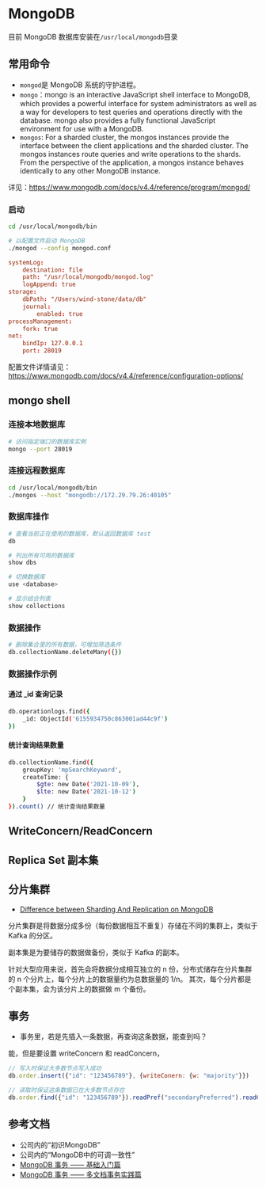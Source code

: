 # MongoDB

目前 MongoDB 数据库安装在`/usr/local/mongodb`目录

## 常用命令

- `mongod`是 MongoDB 系统的守护进程。
- `mongo`：mongo is an interactive JavaScript shell interface to MongoDB, which provides a powerful interface for system administrators as well as a way for developers to test queries and operations directly with the database. mongo also provides a fully functional JavaScript environment for use with a MongoDB.
- `mongos`: For a sharded cluster, the mongos instances provide the interface between the client applications and the sharded cluster. The mongos instances route queries and write operations to the shards. From the perspective of the application, a mongos instance behaves identically to any other MongoDB instance.

详见：<https://www.mongodb.com/docs/v4.4/reference/program/mongod/>

### 启动

```sh
cd /usr/local/mongodb/bin

# 以配置文件启动 MongoDB
./mongod --config mongod.conf
```

```conf
systemLog:
    destination: file
    path: "/usr/local/mongodb/mongod.log"
    logAppend: true
storage:
    dbPath: "/Users/wind-stone/data/db"
    journal:
        enabled: true
processManagement:
    fork: true
net:
    bindIp: 127.0.0.1
    port: 28019
```

配置文件详情请见：<https://www.mongodb.com/docs/v4.4/reference/configuration-options/>

## mongo shell

### 连接本地数据库

```sh
# 访问指定端口的数据库实例
mongo --port 28019
```

### 连接远程数据库

```sh
cd /usr/local/mongodb/bin
./mongos --host "mongodb://172.29.79.26:40105"
```

### 数据库操作

```sh
# 查看当前正在使用的数据库，默认返回数据库 test
db

# 列出所有可用的数据库
show dbs

# 切换数据库
use <database>

# 显示结合列表
show collections
```

### 数据操作

```sh
# 删除集合里的所有数据，可增加筛选条件
db.collectionName.deleteMany({})
```

### 数据操作示例

#### 通过 _id 查询记录

```sh
db.operationlogs.find({
    _id: ObjectId('6155934750c863001ad44c9f')
})
```

#### 统计查询结果数量

```sh
db.collectionName.find({
    groupKey: 'mpSearchKeyword',
    createTime: {
        $gte: new Date('2021-10-09'),
        $lte: new Date('2021-10-12')
    }
}).count() // 统计查询结果数量
```

## WriteConcern/ReadConcern

## Replica Set 副本集

## 分片集群

- [Difference between Sharding And Replication on MongoDB](https://dba.stackexchange.com/questions/52632/difference-between-sharding-and-replication-on-mongodb)

分片集群是将数据分成多份（每份数据相互不重复）存储在不同的集群上，类似于 Kafka 的分区。

副本集是为要储存的数据做备份，类似于 Kafka 的副本。

针对大型应用来说，首先会将数据分成相互独立的 n 份，分布式储存在分片集群的 n 个分片上，每个分片上的数据量约为总数据量的 1/n。
其次，每个分片都是个副本集，会为该分片上的数据做 m 个备份。

## 事务

- 事务里，若是先插入一条数据，再查询这条数据，能查到吗？

能，但是要设置 writeConcern 和 readConcern，

```js
// 写入时保证大多数节点写入成功
db.order.insert({"id": "123456789"}, {writeConern: {w: "majority"}})

// 读取时保证这条数据已在大多数节点存在
db.order.find({"id": "123456789"}).readPref("secondaryPreferred").readConcern("majority")
```

## 参考文档

- 公司内的“初识MongoDB”
- 公司内的“MongoDB中的可调一致性”
- [MongoDB 事务 —— 基础入门篇](https://juejin.cn/post/6844904066049392654)
- [MongoDB 事务 —— 多文档事务实践篇](https://juejin.cn/post/6844904073573957646)
